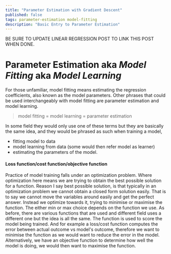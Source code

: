```yaml
---
title: "Parameter Estimation with Gradient Descent"
published: false
tags: parameter-estimation model-fitting
description: "Basic Entry to Parameter Estimation"
---
```

BE SURE TO UPDATE LINEAR REGRESSION POST TO LINK THIS POST WHEN DONE.

# Parameter Estimation aka _Model Fitting_ aka _Model Learning_
 
For those unfamiliar, model fitting means estimating the regression coefficients, also known as the model parameters. Other phrases that could be used interchangeably with model fitting are parameter estimation and model learning.

> model fitting = model learning = parameter estimation

In some field they would only use one of these terms but they are basically the same idea, and they would be phrased as such when training a model,
- fitting model to data
- model learning from data (some would then refer model as learner)
- estimating the parameters of the model.

#### Loss function/cost function/objective function
Practice of model training falls under an optimization problem. Where optimization here means we are trying to obtain the best possible solution for a function. Reason I say best possible solution, is that typically in an optimization problem we cannot obtain a closed form solution easily. That is to say we cannot move the variables around easily and get the perfect answer. Instead we optimize towards it, trying to minimise or maximise the function. The either min or max choice depends on the function we use. As before, there are various functions that are used and different field uses a different one but the idea is all the same. The function is used to score the model being trained. And for example a loss/cost function computes the error between actual outcome vs model's outcome, therefore we want to minimise the function as we would want to reduce the error in the model. Alternatively, we have an objective function to determine how well the model is doing, we would then want to maximise the function. 